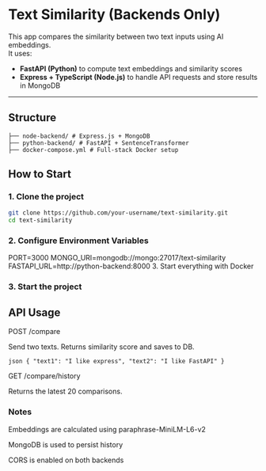 # Text Similarity (Backends Only)

This app compares the similarity between two text inputs using AI embeddings.  
It uses:

- **FastAPI (Python)** to compute text embeddings and similarity scores
- **Express + TypeScript (Node.js)** to handle API requests and store results in MongoDB

---

## Structure

```text-similarity/
├── node-backend/ # Express.js + MongoDB
├── python-backend/ # FastAPI + SentenceTransformer
├── docker-compose.yml # Full-stack Docker setup
```

## How to Start

### 1. Clone the project

```bash
git clone https://github.com/your-username/text-similarity.git
cd text-similarity
```

### 2. Configure Environment Variables

PORT=3000
MONGO_URI=mongodb://mongo:27017/text-similarity
FASTAPI_URL=http://python-backend:8000 3. Start everything with Docker

### 3. Start the project

## API Usage

POST /compare

Send two texts. Returns similarity score and saves to DB.

`json { "text1": "I like express", "text2": "I like FastAPI" } `

GET /compare/history

Returns the latest 20 comparisons.

### Notes

Embeddings are calculated using paraphrase-MiniLM-L6-v2

MongoDB is used to persist history

CORS is enabled on both backends
